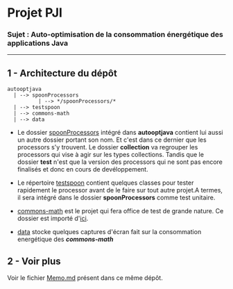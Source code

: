 Projet PJI
==
### Sujet : Auto-optimisation de la consommation énergétique des applications Java
________________________

## 1 - Architecture du dépôt
```
autooptjava
  | --> spoonProcessors
          | --> */spoonProcessors/*
  | --> testspoon
  | --> commons-math
  | --> data
```

* Le dossier [spoonProcessors](**spoonProcessors**) intégré dans **autooptjava** contient lui aussi un autre dossier portant son nom. Et c'est dans ce dernier que les processors s'y trouvent. Le dossier **collection** va regrouper les processors qui vise à agir sur les types collections. Tandis que le dossier **test** n'est que la version des processors qui ne sont pas encore finalisés et donc en cours de devéloppement.

* Le répertoire [testspoon](**testspoon**) contient quelques classes pour tester rapidement le processor avant de le faire sur tout autre projet.A termes, il sera intégré dans le dossier **spoonProcessors** comme test unitaire.

* [commons-math](**commons-math**) est le projet qui fera office de test de grande nature. Ce dossier est importé d'[ici][commons-math].

* [data](**data**) stocke quelques captures d'écran fait sur la consommation energétique des ***commons-math***


## 2 - Voir plus
Voir le fichier [Memo.md](**Memo.md**) présent dans ce même dépôt.


<!-- Raccourcis vers des liens-->
[commons-math]:https://github.com/apache/commons-math
